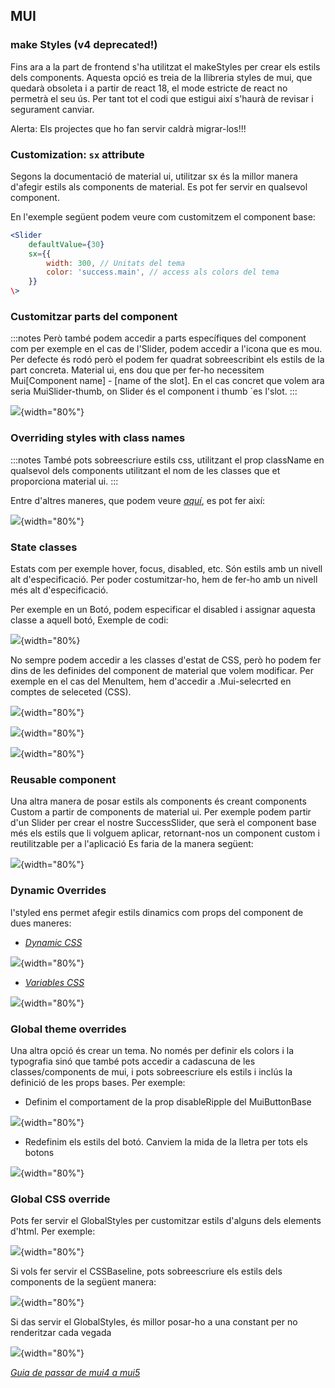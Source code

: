 
## MUI

### make Styles (v4 deprecated!)

Fins ara a la part de frontend s'ha utilitzat el makeStyles per crear
els estils dels components. Aquesta opció es treia de la llibreria
styles de mui, que quedarà obsoleta i a partir de react 18, el mode
estricte de react no permetrà el seu ús. Per tant tot el codi que
estigui així s'haurà de revisar i segurament canviar.

Alerta: Els projectes que ho fan servir caldrà migrar-los!!!

### Customization: `sx` attribute

Segons la documentació de material ui, utilitzar sx és la millor manera
d'afegir estils als components de material. Es pot fer servir en
qualsevol component.

En l'exemple següent podem veure com customitzem el component base:

```jsx
<Slider
    defaultValue={30}
    sx={{
        width: 300, // Unitats del tema
        color: 'success.main', // access als colors del tema
    }}
\>
```

### Customitzar parts del component

:::notes
Però també podem accedir a parts específiques del component com per
exemple en el cas de l'Slider, podem accedir a l'icona que es mou. Per
defecte és rodó però el podem fer quadrat sobreescribint els estils de
la part concreta. Material ui, ens dou que per fer-ho necessitem
Mui\[Component name\] - \[name of the slot\]. En el cas concret que
volem ara seria MuiSlider-thumb, on Slider és el component i thumb ´es
l'slot.
:::

![](./Pictures/10000201000003720000029899AF69D26D4FCC7B.png){width="80%"}

### Overriding styles with class names

:::notes
També pots sobreescriure estils css, utilitzant el prop className en
qualsevol dels components utilitzant el nom de les classes que et
proporciona material ui.
:::

Entre d'altres maneres, que podem veure
[*aquí*](https://mui.com/material-ui/integrations/interoperability/), es
pot fer així:

![](./Pictures/100002010000034E0000029D1AC7B02E8091970A.png){width="80%"}

### State classes

Estats com per exemple hover, focus, disabled, etc. Són estils amb un
nivell alt d'especificació. Per poder costumitzar-ho, hem de fer-ho amb
un nivell més alt d'especificació.

Per exemple en un Botó, podem especificar el disabled i assignar aquesta
classe a aquell botó, Exemple de codi:

![](./Pictures/100002010000033C000001212F50D4A4E07B1ABF.png){width="80%}

No sempre podem accedir a les classes d'estat de CSS, però ho podem fer
dins de les definides del component de material que volem modificar. Per
exemple en el cas del MenuItem, hem d'accedir a .Mui-selecrted en
comptes de seleceted (CSS).

![](./Pictures/100002010000033F0000011DE75EB4716AF07708.png){width="80%"}

![](./Pictures/10000201000001150000028EBB6FCDBACDEE6DC9.png){width="80%"}

![](./Pictures/10000201000003380000015733BA9CC35D5E9783.png){width="80%"}

### Reusable component

Una altra manera de posar estils als components és creant components
Custom a partir de components de material ui. Per exemple podem partir
d'un Slider per crear el nostre SuccessSlider, que serà el component
base més els estils que li volguem aplicar, retornant-nos un component
custom i reutilitzable per a l'aplicació Es faria de la manera següent:

![](./Pictures/1000020100000335000001B8865AFAF7791D5361.png){width="80%"}

### Dynamic Overrides

l'styled ens permet afegir estils dinamics com props del component de
dues maneres:

- [*Dynamic CSS*](https://mui.com/material-ui/customization/how-to-customize/#dynamic-overrides)

![](./Pictures/100002010000028C00000147E62DD5A0465D78A9.png){width="80%"}

- [*Variables CSS*](https://mui.com/material-ui/customization/how-to-customize/#dynamic-overrides)

![](./Pictures/10000201000001F7000001BB5F2E2D12E6959605.png){width="80%"}

### Global theme overrides

Una altra opció és crear un tema. No només per definir els colors i la
typografia sinó que també pots accedir a cadascuna de les
classes/components de mui, i pots sobreescriure els estils i inclús la
definició de les props bases. Per exemple:

-   Definim el comportament de la prop disableRipple del MuiButtonBase

![](./Pictures/100002010000033800000112664D1BE519696860.png){width="80%"}

-   Redefinim els estils del botó. Canviem la mida de la lletra per tots
    els botons

![](./Pictures/1000020100000337000001548F3FDE0B6652549F.png){width="80%"}

### Global CSS override

Pots fer servir el GlobalStyles per customitzar estils d'alguns dels
elements d'html. Per exemple:

![](./Pictures/1000020100000237000000DBC7C4594042F37400.png){width="80%"}

Si vols fer servir el CSSBaseline, pots sobreescriure els estils dels
components de la següent manera:

![](./Pictures/1000020100000337000001FDFF5F473FA716290B.png){width="80%"}

Si das servir el GlobalStyles, és millor posar-ho a una constant per no
renderitzar cada vegada

![](./Pictures/1000020100000338000001B1A8FAC2A7E7162E95.png){width="80%"}

[*Guia de passar de mui4 a mui5*](
https://mui.com/material-ui/migration/migration-v4/)



